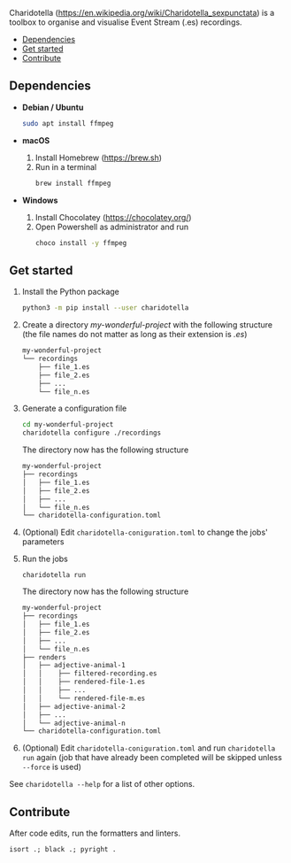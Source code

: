 Charidotella (https://en.wikipedia.org/wiki/Charidotella_sexpunctata) is a toolbox to organise and visualise Event Stream (.es) recordings.

- [Dependencies](#dependencies)
- [Get started](#get-started)
- [Contribute](#contribute)


## Dependencies

-   **Debian / Ubuntu**

    ```sh
    sudo apt install ffmpeg
    ```

-   **macOS**

    1. Install Homebrew (https://brew.sh)
    2. Run in a terminal
        ```sh
        brew install ffmpeg
        ```

-   **Windows**
    1. Install Chocolatey (https://chocolatey.org/)
    2. Open Powershell as administrator and run
        ```sh
        choco install -y ffmpeg
        ```

## Get started

1. Install the Python package

    ```sh
    python3 -m pip install --user charidotella
    ```

2. Create a directory _my-wonderful-project_ with the following structure (the file names do not matter as long as their extension is _.es_)

    ```txt
    my-wonderful-project
    └── recordings
        ├── file_1.es
        ├── file_2.es
        ├── ...
        └── file_n.es
    ```

3. Generate a configuration file

    ```sh
    cd my-wonderful-project
    charidotella configure ./recordings
    ```

    The directory now has the following structure

    ```txt
    my-wonderful-project
    ├── recordings
    │   ├── file_1.es
    │   ├── file_2.es
    │   ├── ...
    │   └── file_n.es
    └── charidotella-configuration.toml
    ```

4. (Optional) Edit `charidotella-coniguration.toml` to change the jobs' parameters

5. Run the jobs

    ```
    charidotella run
    ```

    The directory now has the following structure

    ```txt
    my-wonderful-project
    ├── recordings
    │   ├── file_1.es
    │   ├── file_2.es
    │   ├── ...
    │   └── file_n.es
    ├── renders
    │   ├── adjective-animal-1
    │   │    ├── filtered-recording.es
    │   │    ├── rendered-file-1.es
    │   │    ├── ...
    │   │    └── rendered-file-m.es
    │   ├── adjective-animal-2
    │   ├── ...
    │   └── adjective-animal-n
    └── charidotella-configuration.toml
    ```

6. (Optional) Edit `charidotella-coniguration.toml` and run `charidotella run` again (job that have already been completed will be skipped unless `--force` is used)

See `charidotella --help` for a list of other options.

## Contribute

After code edits, run the formatters and linters.

```
isort .; black .; pyright .
```
